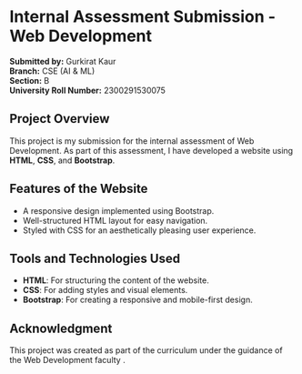 # Internal Assessment Submission - Web Development  

**Submitted by:** Gurkirat Kaur  
**Branch:** CSE (AI & ML)  
**Section:** B  
**University Roll Number:** 2300291530075  

## Project Overview  
This project is my submission for the internal assessment of Web Development. As part of this assessment, I have developed a website using **HTML**, **CSS**, and **Bootstrap**.  

## Features of the Website  
- A responsive design implemented using Bootstrap.  
- Well-structured HTML layout for easy navigation.  
- Styled with CSS for an aesthetically pleasing user experience.  

## Tools and Technologies Used  
- **HTML**: For structuring the content of the website.  
- **CSS**: For adding styles and visual elements.  
- **Bootstrap**: For creating a responsive and mobile-first design.  

## Acknowledgment  
This project was created as part of the curriculum under the guidance of the Web Development faculty .  
